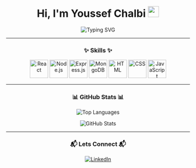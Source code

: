 <h1 align="center">Hi, I'm Youssef Chalbi <img src="https://media.giphy.com/media/hvRJCLFzcasrR4ia7z/giphy.gif" width="30px"></h1>

<p align="center">
  <img src="https://readme-typing-svg.demolab.com?font=Fira+Code&size=24&duration=2000&pause=1000&color=00FF00&center=true&width=435&lines=Software+Engeneering+Student" alt="Typing SVG">
</p>

---

### <p align="center">✨ Skills ✨</p>

<p align="center">
 
 <img src="https://media.giphy.com/media/eNAsjO55tPbgaor7ma/giphy.gif" alt="React" width="50" />
  <img src="https://media.giphy.com/media/ln7z2eWriiQAllfVcn/giphy.gif" alt="Node.js" width="50" />
  <img src="https://media.giphy.com/media/kdFc8fubgS31b8DsVu/giphy.gif" alt="Express.js" width="50" />
  <img src="https://media.giphy.com/media/8MG2s1ftPucx30SD2N/giphy.gif" alt="MongoDB" width="50" />
  <img src="https://media.giphy.com/media/fsEaZldNC8A1PJ3mwp/giphy.gif" alt="HTML" width="50" />
  <img src="https://media.giphy.com/media/SiMNaUIT3fYOE/giphy.gif" alt="CSS" width="50" />
  <img src="https://media.giphy.com/media/3rCcV6sC1o2GY/giphy.gif" alt="JavaScript" width="50" />
</p>


---

### <p align="center">📊 GitHub Stats 📊</p>

<p align="center">
  <img align="center" src="https://github-readme-stats.vercel.app/api/top-langs/?username=ChYoussef02&layout=compact&theme=dark" alt="Top Languages" />
</p>
<p align="center">
  <img align="center" src="https://github-readme-stats.vercel.app/api?username=ChYoussef02&show_icons=true&theme=dark" alt="GitHub Stats" />
</p>

---

### <p align="center">📬 Lets Connect  📬</p>

<p align="center">
  <a href="https://www.linkedin.com/in/youssef-chalbi-0584a9182/">
    <img src="https://img.shields.io/badge/LinkedIn-blue?logo=linkedin&style=for-the-badge" alt="LinkedIn">
  </a>
</p>

